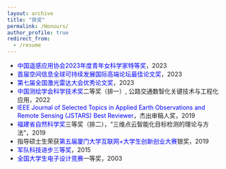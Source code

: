 ```yaml
---
layout: archive
title: "获奖"
permalink: /Honours/
author_profile: true
redirect_from:
  - /resume
---
```

+	<span style="color: blue;">中国遥感应用协会2023年度青年女科学家特等奖</span>，2023
+	<span style="color: blue;">首届空间信息全球可持续发展国际高端论坛最佳论文奖</span>，2023
+	<span style="color: blue;">第七届全国激光雷达大会优秀论文奖</span>，2023
+	<span style="color: blue;">中国测绘学会科学技术奖</span>二等奖（排一）, 公路交通数智化关键技术与工程化应用，2022
+	<span style="color: blue;">IEEE Journal of Selected Topics in Applied Earth Observations and Remote Sensing (JSTARS) Best Reviewer</span>，杰出审稿人奖，2019
+	<span style="color: blue;">福建省自然科学奖</span>三等奖（排二），“三维点云智能化目标检测的理论与方法”，2019
+	指导硕士生荣获<span style="color: blue;">第五届厦门大学互联网+大学生创新创业大赛</span>银奖，2019
+	<span style="color: blue;">军队科技进步三等奖</span>，2015
+	<span style="color: blue;">全国大学生电子设计竞赛</span>一等奖，2003
